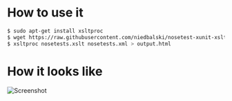 # How to use it

```bash
$ sudo apt-get install xsltproc
$ wget https://raw.githubusercontent.com/niedbalski/nosetest-xunit-xslt/master/nosetests.xslt
$ xsltproc nosetests.xslt nosetests.xml > output.html
```

# How it looks like

![Screenshot](https://raw.github.com/niedbalski/nosetest-xunit-xslt/master/assets/screen.png)
